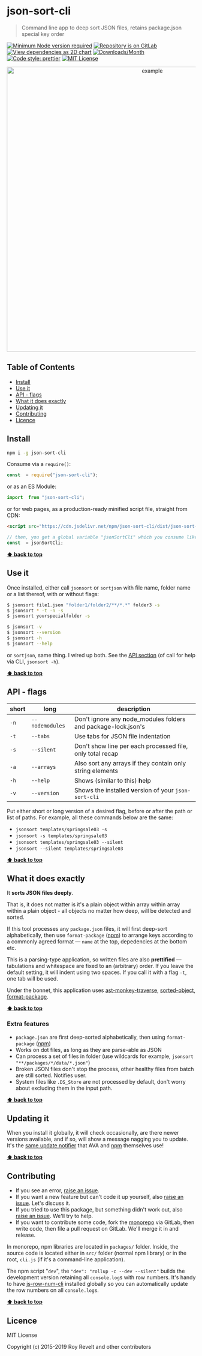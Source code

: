 # json-sort-cli

> Command line app to deep sort JSON files, retains package.json special key order

[![Minimum Node version required][node-img]][node-url]
[![Repository is on GitLab][gitlab-img]][gitlab-url]
[![View dependencies as 2D chart][deps2d-img]][deps2d-url]
[![Downloads/Month][downloads-img]][downloads-url]
[![Code style: prettier][prettier-img]][prettier-url]
[![MIT License][license-img]][license-url]

<div align="center">
  <img alt="example" src="https://glcdn.githack.com/codsen/codsen/raw/master/packages/json-sort-cli/media/quicktest.gif" width="760" align="center">
</div>

## Table of Contents

- [Install](#install)
- [Use it](#use-it)
- [API - flags](#api---flags)
- [What it does exactly](#what-it-does-exactly)
- [Updating it](#updating-it)
- [Contributing](#contributing)
- [Licence](#licence)

## Install

```bash
npm i -g json-sort-cli
```

Consume via a `require()`:

```js
const  = require("json-sort-cli");
```

or as an ES Module:

```js
import  from "json-sort-cli";
```

or for web pages, as a production-ready minified script file, straight from CDN:

```html
<script src="https://cdn.jsdelivr.net/npm/json-sort-cli/dist/json-sort-cli.umd.js"></script>
```

```js
// then, you get a global variable "jsonSortCli" which you consume like this:
const  = jsonSortCli;
```

**[⬆ back to top](#)**

## Use it

Once installed, either call `jsonsort` or `sortjson` with file name, folder name or a list thereof, with or without flags:

```bash
$ jsonsort file1.json "folder1/folder2/**/*.*" folder3 -s
$ jsonsort * -t -n -s
$ jsonsort yourspecialfolder -s

$ jsonsort -v
$ jsonsort --version
$ jsonsort -h
$ jsonsort --help
```

or `sortjson`, same thing. I wired up both. See the [API section](#api---flags) (of call for help via CLI, `jsonsort -h`).

**[⬆ back to top](#)**

## API - flags

| short | long            | description                                                       |
| ----- | --------------- | ----------------------------------------------------------------- |
| `-n`  | `--nodemodules` | Don't ignore any **n**ode_modules folders and package-lock.json's |
| `-t`  | `--tabs`        | Use **t**abs for JSON file indentation                            |
| `-s`  | `--silent`      | Don't show line per each processed file, only total recap         |
| `-a`  | `--arrays`      | Also sort any arrays if they contain only string elements         |
| `-h`  | `--help`        | Shows (similar to this) **h**elp                                  |
| `-v`  | `--version`     | Shows the installed **v**ersion of your `json-sort-cli`           |

Put either short or long version of a desired flag, before or after the path or list of paths. For example, all these commands below are the same:

- `jsonsort templates/springsale03 -s`
- `jsonsort -s templates/springsale03`
- `jsonsort templates/springsale03 --silent`
- `jsonsort --silent templates/springsale03`

**[⬆ back to top](#)**

## What it does exactly

It **sorts JSON files deeply**.

That is, it does not matter is it's a plain object within array within array within a plain object - all objects no matter how deep, will be detected and sorted.

If this tool processes any `package.json` files, it will first deep-sort alphabetically, then use `format-package` ([npm](https://www.npmjs.com/package/format-package)) to arrange keys according to a commonly agreed format — `name` at the top, depedencies at the bottom etc.

This is a parsing-type application, so written files are also **prettified** — tabulations and whitespace are fixed to an (arbitrary) order. If you leave the default setting, it will indent using two spaces. If you call it with a flag `-t`, one tab will be used.

Under the bonnet, this application uses [ast-monkey-traverse](https://www.npmjs.com/package/ast-monkey-traverse), [sorted-object](https://www.npmjs.com/package/sorted-object), [format-package](https://www.npmjs.com/package/format-package).

**[⬆ back to top](#)**

### Extra features

- `package.json` are first deep-sorted alphabetically, then using `format-package` ([npm](https://www.npmjs.com/package/format-package))
- Works on dot files, as long as they are parse-able as JSON
- Can process a set of files in folder (use wildcards for example, `jsonsort "**/packages/*/data/*.json"`)
- Broken JSON files don't stop the process, other healthy files from batch are still sorted. Notifies user.
- System files like `.DS_Store` are not processed by default, don't worry about excluding them in the input path.

**[⬆ back to top](#)**

## Updating it

When you install it globally, it will check occasionally, are there newer versions available, and if so, will show a message nagging you to update. It's the [same update notifier](https://www.npmjs.com/package/update-notifier) that AVA and [npm](https://www.npmjs.com/package/npm) themselves use!

**[⬆ back to top](#)**

## Contributing

- If you see an error, [raise an issue](<https://gitlab.com/codsen/codsen/issues/new?issue[title]=json-sort-cli%20package%20-%20put%20title%20here&issue[description]=**Which%20package%20is%20this%20issue%20for**%3A%20%0Ajson-sort-cli%0A%0A**Describe%20the%20issue%20(if%20necessary)**%3A%20%0A%0A%0A%2Fassign%20%40revelt>).
- If you want a new feature but can't code it up yourself, also [raise an issue](<https://gitlab.com/codsen/codsen/issues/new?issue[title]=json-sort-cli%20package%20-%20put%20title%20here&issue[description]=**Which%20package%20is%20this%20issue%20for**%3A%20%0Ajson-sort-cli%0A%0A**Describe%20the%20issue%20(if%20necessary)**%3A%20%0A%0A%0A%2Fassign%20%40revelt>). Let's discuss it.
- If you tried to use this package, but something didn't work out, also [raise an issue](<https://gitlab.com/codsen/codsen/issues/new?issue[title]=json-sort-cli%20package%20-%20put%20title%20here&issue[description]=**Which%20package%20is%20this%20issue%20for**%3A%20%0Ajson-sort-cli%0A%0A**Describe%20the%20issue%20(if%20necessary)**%3A%20%0A%0A%0A%2Fassign%20%40revelt>). We'll try to help.
- If you want to contribute some code, fork the [monorepo](https://gitlab.com/codsen/codsen/) via GitLab, then write code, then file a pull request on GitLab. We'll merge it in and release.

In monorepo, npm libraries are located in `packages/` folder. Inside, the source code is located either in `src/` folder (normal npm library) or in the root, `cli.js` (if it's a command-line application).

The npm script "`dev`", the `"dev": "rollup -c --dev --silent"` builds the development version retaining all `console.log`s with row numbers. It's handy to have [js-row-num-cli](https://www.npmjs.com/package/js-row-num-cli) installed globally so you can automatically update the row numbers on all `console.log`s.

**[⬆ back to top](#)**

## Licence

MIT License

Copyright (c) 2015-2019 Roy Revelt and other contributors

[node-img]: https://img.shields.io/node/v/json-sort-cli.svg?style=flat-square&label=works%20on%20node
[node-url]: https://www.npmjs.com/package/json-sort-cli
[gitlab-img]: https://img.shields.io/badge/repo-on%20GitLab-brightgreen.svg?style=flat-square
[gitlab-url]: https://gitlab.com/codsen/codsen/tree/master/packages/json-sort-cli
[deps2d-img]: https://img.shields.io/badge/deps%20in%202D-see_here-08f0fd.svg?style=flat-square
[deps2d-url]: http://npm.anvaka.com/#/view/2d/json-sort-cli
[downloads-img]: https://img.shields.io/npm/dm/json-sort-cli.svg?style=flat-square
[downloads-url]: https://npmcharts.com/compare/json-sort-cli
[prettier-img]: https://img.shields.io/badge/code_style-prettier-ff69b4.svg?style=flat-square
[prettier-url]: https://prettier.io
[license-img]: https://img.shields.io/badge/licence-MIT-51c838.svg?style=flat-square
[license-url]: https://gitlab.com/codsen/codsen/blob/master/LICENSE
